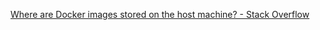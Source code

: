  [Where are Docker images stored on the host machine? - Stack Overflow](https://stackoverflow.com/questions/19234831/where-are-docker-images-stored-on-the-host-machine) 